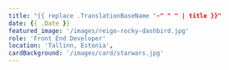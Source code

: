 ```yaml
---
title: "{{ replace .TranslationBaseName "-" " " | title }}"
date: {{ .Date }}
featured_image: '/images/reigo-rocky-dashbird.jpg'
role: 'Front End Developer'
location: 'Tallinn, Estonia',
cardBackground: '/images/card/starwars.jpg'
---
```

